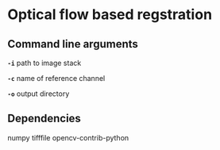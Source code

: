 # Optical flow based regstration

## Command line arguments

**`-i`**  path to image stack

**`-c`**  name of reference channel

**`-o`**  output directory

## Dependencies
numpy tifffile opencv-contrib-python